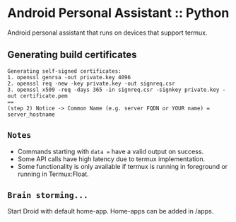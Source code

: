 # Android Personal Assistant :: Python
Android personal assistant that runs on devices that support termux.

## Generating build certificates
```
Generating self-signed certificates:
1. openssl genrsa -out private.key 4096
2. openssl req -new -key private.key -out signreq.csr
3. openssl x509 -req -days 365 -in signreq.csr -signkey private.key -out certificate.pem
==
(step 2) Notice -> Common Name (e.g. server FQDN or YOUR name) = server_hostname
```

## `Notes`
- Commands starting with `data =` have a valid output on success.
- Some API calls have high latency due to termux implementation.
- Some functionality is only available if termux is running in foreground or running in Termux:Float.

## `Brain storming...`
Start Droid with default home-app. Home-apps can be added in /apps.
